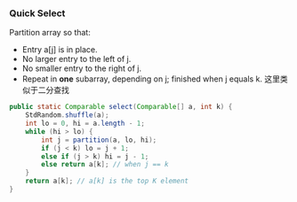 ### Quick Select

Partition array so that: 
* Entry a[j] is in place.
* No larger entry to the left of j.
* No smaller entry to the right of j.
* Repeat in **one** subarray, depending on j; finished when j equals k. 这里类似于二分查找

```java
public static Comparable select(Comparable[] a, int k) {
	StdRandom.shuffle(a);
	int lo = 0, hi = a.length - 1;
	while (hi > lo) {
		int j = partition(a, lo, hi);
		if (j < k) lo = j + 1;
		else if (j > k) hi = j - 1;
		else return a[k]; // when j == k
	}
	return a[k]; // a[k] is the top K element
}
```
